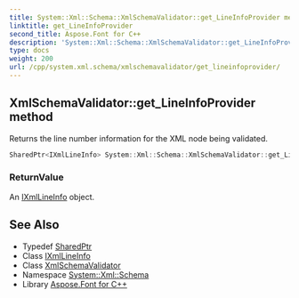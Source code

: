 ```yaml
---
title: System::Xml::Schema::XmlSchemaValidator::get_LineInfoProvider method
linktitle: get_LineInfoProvider
second_title: Aspose.Font for C++
description: 'System::Xml::Schema::XmlSchemaValidator::get_LineInfoProvider method. Returns the line number information for the XML node being validated in C++.'
type: docs
weight: 200
url: /cpp/system.xml.schema/xmlschemavalidator/get_lineinfoprovider/
---
```

## XmlSchemaValidator::get_LineInfoProvider method


Returns the line number information for the XML node being validated.

```cpp
SharedPtr<IXmlLineInfo> System::Xml::Schema::XmlSchemaValidator::get_LineInfoProvider()
```


### ReturnValue

An [IXmlLineInfo](../../../system.xml/ixmllineinfo/) object.

## See Also

* Typedef [SharedPtr](../../../system/sharedptr/)
* Class [IXmlLineInfo](../../../system.xml/ixmllineinfo/)
* Class [XmlSchemaValidator](../)
* Namespace [System::Xml::Schema](../../)
* Library [Aspose.Font for C++](../../../)
